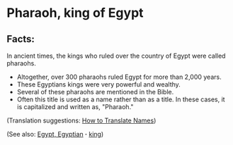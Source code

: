 # Pharaoh, king of Egypt #

## Facts: ##

In ancient times, the kings who ruled over the country of Egypt were called pharaohs.

* Altogether, over 300 pharaohs ruled Egypt for more than 2,000 years.
* These Egyptians kings were very powerful and wealthy.
* Several of these pharaohs are mentioned in the Bible.
* Often this title is used as a name rather than as a title. In these cases, it is capitalized and written as, "Pharaoh."

(Translation suggestions: [How to Translate Names](https://git.door43.org/Door43/en-ta-translate-vol1/src/master/content/translate_names.md))

(See also: [Egypt, Egyptian](../other/egypt.md) **·** [king](../other/king.md))

